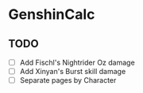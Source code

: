 # GenshinCalc

## TODO

- [ ] Add Fischl's Nightrider Oz damage
- [ ] Add Xinyan's Burst skill damage
- [ ] Separate pages by Character
